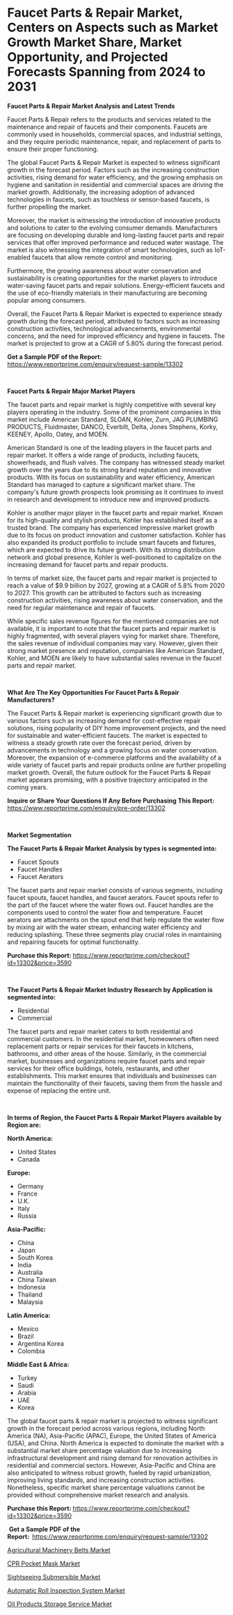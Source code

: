 <p><h1>Faucet Parts & Repair Market, Centers on Aspects such as Market Growth Market Share, Market Opportunity, and Projected Forecasts Spanning from 2024 to 2031</h1></p><p><strong>Faucet Parts & Repair Market Analysis and Latest Trends</strong></p>
<p><p>Faucet Parts & Repair refers to the products and services related to the maintenance and repair of faucets and their components. Faucets are commonly used in households, commercial spaces, and industrial settings, and they require periodic maintenance, repair, and replacement of parts to ensure their proper functioning.</p><p>The global Faucet Parts & Repair Market is expected to witness significant growth in the forecast period. Factors such as the increasing construction activities, rising demand for water efficiency, and the growing emphasis on hygiene and sanitation in residential and commercial spaces are driving the market growth. Additionally, the increasing adoption of advanced technologies in faucets, such as touchless or sensor-based faucets, is further propelling the market.</p><p>Moreover, the market is witnessing the introduction of innovative products and solutions to cater to the evolving consumer demands. Manufacturers are focusing on developing durable and long-lasting faucet parts and repair services that offer improved performance and reduced water wastage. The market is also witnessing the integration of smart technologies, such as IoT-enabled faucets that allow remote control and monitoring.</p><p>Furthermore, the growing awareness about water conservation and sustainability is creating opportunities for the market players to introduce water-saving faucet parts and repair solutions. Energy-efficient faucets and the use of eco-friendly materials in their manufacturing are becoming popular among consumers.</p><p>Overall, the Faucet Parts & Repair Market is expected to experience steady growth during the forecast period, attributed to factors such as increasing construction activities, technological advancements, environmental concerns, and the need for improved efficiency and hygiene in faucets. The market is projected to grow at a CAGR of 5.80% during the forecast period.</p></p>
<p><strong>Get a Sample PDF of the Report:&nbsp;</strong> <a href="https://www.reportprime.com/enquiry/request-sample/13302">https://www.reportprime.com/enquiry/request-sample/13302</a></p>
<p>&nbsp;</p>
<p><strong>Faucet Parts & Repair Major Market Players</strong></p>
<p><p>The faucet parts and repair market is highly competitive with several key players operating in the industry. Some of the prominent companies in this market include American Standard, SLOAN, Kohler, Zurn, JAG PLUMBING PRODUCTS, Fluidmaster, DANCO, Everbilt, Delta, Jones Stephens, Korky, KEENEY, Apollo, Oatey, and MOEN.</p><p>American Standard is one of the leading players in the faucet parts and repair market. It offers a wide range of products, including faucets, showerheads, and flush valves. The company has witnessed steady market growth over the years due to its strong brand reputation and innovative products. With its focus on sustainability and water efficiency, American Standard has managed to capture a significant market share. The company's future growth prospects look promising as it continues to invest in research and development to introduce new and improved products.</p><p>Kohler is another major player in the faucet parts and repair market. Known for its high-quality and stylish products, Kohler has established itself as a trusted brand. The company has experienced impressive market growth due to its focus on product innovation and customer satisfaction. Kohler has also expanded its product portfolio to include smart faucets and fixtures, which are expected to drive its future growth. With its strong distribution network and global presence, Kohler is well-positioned to capitalize on the increasing demand for faucet parts and repair products.</p><p>In terms of market size, the faucet parts and repair market is projected to reach a value of $9.9 billion by 2027, growing at a CAGR of 5.8% from 2020 to 2027. This growth can be attributed to factors such as increasing construction activities, rising awareness about water conservation, and the need for regular maintenance and repair of faucets.</p><p>While specific sales revenue figures for the mentioned companies are not available, it is important to note that the faucet parts and repair market is highly fragmented, with several players vying for market share. Therefore, the sales revenue of individual companies may vary. However, given their strong market presence and reputation, companies like American Standard, Kohler, and MOEN are likely to have substantial sales revenue in the faucet parts and repair market.</p></p>
<p>&nbsp;</p>
<p><strong>What Are The Key Opportunities For Faucet Parts & Repair Manufacturers?</strong></p>
<p><p>The Faucet Parts & Repair market is experiencing significant growth due to various factors such as increasing demand for cost-effective repair solutions, rising popularity of DIY home improvement projects, and the need for sustainable and water-efficient faucets. The market is expected to witness a steady growth rate over the forecast period, driven by advancements in technology and a growing focus on water conservation. Moreover, the expansion of e-commerce platforms and the availability of a wide variety of faucet parts and repair products online are further propelling market growth. Overall, the future outlook for the Faucet Parts & Repair market appears promising, with a positive trajectory anticipated in the coming years.</p></p>
<p><strong>Inquire or Share Your Questions If Any Before Purchasing This Report:</strong> <a href="https://www.reportprime.com/enquiry/pre-order/13302">https://www.reportprime.com/enquiry/pre-order/13302</a></p>
<p>&nbsp;</p>
<p><strong>Market Segmentation</strong></p>
<p><strong>The Faucet Parts & Repair Market Analysis by types is segmented into:</strong></p>
<p><ul><li>Faucet Spouts</li><li>Faucet Handles</li><li>Faucet Aerators</li></ul></p>
<p><p>The faucet parts and repair market consists of various segments, including faucet spouts, faucet handles, and faucet aerators. Faucet spouts refer to the part of the faucet where the water flows out. Faucet handles are the components used to control the water flow and temperature. Faucet aerators are attachments on the spout end that help regulate the water flow by mixing air with the water stream, enhancing water efficiency and reducing splashing. These three segments play crucial roles in maintaining and repairing faucets for optimal functionality.</p></p>
<p><strong>Purchase this Report:&nbsp;</strong><a href="https://www.reportprime.com/checkout?id=13302&price=3590">https://www.reportprime.com/checkout?id=13302&price=3590</a></p>
<p>&nbsp;</p>
<p><strong>The Faucet Parts & Repair Market Industry Research by Application is segmented into:</strong></p>
<p><ul><li>Residential</li><li>Commercial</li></ul></p>
<p><p>The faucet parts and repair market caters to both residential and commercial customers. In the residential market, homeowners often need replacement parts or repair services for their faucets in kitchens, bathrooms, and other areas of the house. Similarly, in the commercial market, businesses and organizations require faucet parts and repair services for their office buildings, hotels, restaurants, and other establishments. This market ensures that individuals and businesses can maintain the functionality of their faucets, saving them from the hassle and expense of replacing the entire unit.</p></p>
<p>&nbsp;</p>
<p><strong>In terms of Region, the Faucet Parts & Repair Market Players available by Region are:</strong></p>
<p>
    <p> <strong> North America: </strong>
        <ul>
            <li>United States</li>
            <li>Canada</li>
        </ul>
        </p> 
    <p> <strong> Europe: </strong>
        <ul>
            <li>Germany</li>
            <li>France</li>
            <li>U.K.</li>
            <li>Italy</li>
            <li>Russia</li>
        </ul>
        </p> 
    <p> <strong> Asia-Pacific: </strong>
        <ul>
            <li>China</li>
            <li>Japan</li>
            <li>South Korea</li>
            <li>India</li>
            <li>Australia</li>
            <li>China Taiwan</li>
            <li>Indonesia</li>
            <li>Thailand</li>
            <li>Malaysia</li>
        </ul>
        </p> 
    <p> <strong> Latin America: </strong>
        <ul>
            <li>Mexico</li>
            <li>Brazil</li>
            <li>Argentina Korea</li>
            <li>Colombia</li>
        </ul>
        </p> 
    <p> <strong> Middle East & Africa: </strong>
        <ul>
            <li>Turkey</li>
            <li>Saudi</li>
            <li>Arabia</li>
            <li>UAE</li>
            <li>Korea</li>
        </ul>
    </p>
    </p>
<p><p>The global faucet parts & repair market is projected to witness significant growth in the forecast period across various regions, including North America (NA), Asia-Pacific (APAC), Europe, the United States of America (USA), and China. North America is expected to dominate the market with a substantial market share percentage valuation due to increasing infrastructural development and rising demand for renovation activities in residential and commercial sectors. However, Asia-Pacific and China are also anticipated to witness robust growth, fueled by rapid urbanization, improving living standards, and increasing construction activities. Nonetheless, specific market share percentage valuations cannot be provided without comprehensive market research and analysis.</p></p>
<p><strong>Purchase this Report: </strong><a href="https://www.reportprime.com/checkout?id=13302&price=3590">https://www.reportprime.com/checkout?id=13302&price=3590</a></p>
<p>&nbsp;<strong>Get a Sample PDF of the Report:&nbsp;&nbsp;</strong><a href="https://www.reportprime.com/enquiry/request-sample/13302">https://www.reportprime.com/enquiry/request-sample/13302</a></p>
<p><strong></strong></p>
<p><p><a href="https://medium.com/@evelynarmstrong2022/agricultural-machinery-belts-market-competitive-analysis-market-trends-and-forecast-to-2031-382cd6f816f7">Agricultural Machinery Belts Market</a></p><p><a href="https://medium.com/@evelynarmstrong2022/cpr-pocket-mask-market-competitive-analysis-market-trends-and-forecast-to-2031-e9e02049c74a">CPR Pocket Mask Market</a></p><p><a href="https://medium.com/@evelynarmstrong2022/sightseeing-submersible-market-analysis-and-sze-forecasted-for-period-from-2024-to-2031-93e5f9a58b17">Sightseeing Submersible Market</a></p><p><a href="https://medium.com/@evelynarmstrong2022/automatic-roll-inspection-system-market-trends-forecast-and-competitive-analysis-to-2031-7148785b158a">Automatic Roll Inspection System Market</a></p><p><a href="https://medium.com/@evelynarmstrong2022/oil-products-storage-service-market-size-market-outlook-and-market-forecast-2024-to-2031-b7cb263eb9c9">Oil Products Storage Service Market</a></p></p>